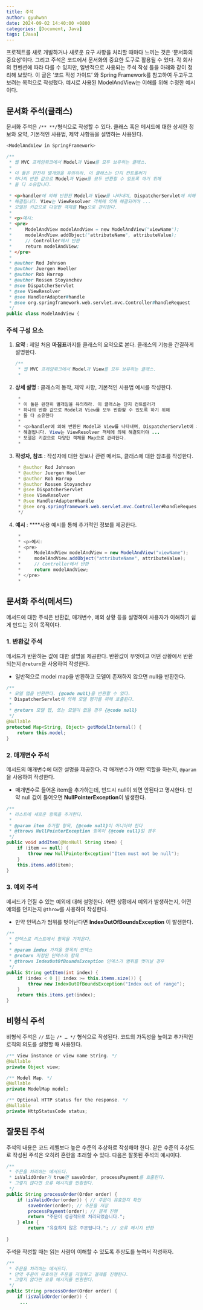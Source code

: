 ```yaml
---
title: 주석
author: gyuhwan
date: 2024-09-02 14:40:00 +0800
categories: [Document, Java]
tags: [Java]
---
```


프로젝트를 새로 개발하거나 새로운 요구 사항을 처리할 때마다 느끼는 것은 ‘문서화의 중요성’이다.  그리고 주석은 코드에서 문서화의 중요한 도구로 활용될 수 있다. 각 회사의 컨벤션에 따라 다를 수 있지만,  일반적으로 사용되는 주석 작성 틀을 아래와 같이 정리해 보았다. 이 글은 ‘코드 작성 가이드’ 와 Spring Framework를 참고하여 두고두고 보려는 목적으로 작성했다. 예시로 사용된 ModelAndView는 이해를 위해 수정한 예시이다.

## 문서화 주석(클래스)

문서화 주석은 `/** **/`형식으로 작성할 수 있다.  클래스 혹은 메서드에 대한 상세한 정보와 요약, 기본적인 사용법, 제약 사항등을 설명하는 사용된다.

```java
<ModelAndView in SpringFramework>

/**
 * 웹 MVC 프레임워크에서 Model과 View를 모두 보유하는 클래스.       
 *
 * 이 둘은 완전히 별개임을 유의하라. 이 클래스는 단지 컨트롤러가
 * 하나의 반환 값으로 Model과 View를 모두 반환할 수 있도록 하기 위해
 * 둘 다 소유합니다.
 
 * <p>handler에 의해 반환된 Model과 View를 나타내며, DispatcherServlet에 의해
 * 해결됩니다. View는 ViewResolver 객체에 의해 해결되어야 ...
 * 모델은 키값으로 다양한 객체를 Map으로 관리한다.
 *
 * <p>예시:
 * <pre>
 *     ModelAndView modelAndView = new ModelAndView("viewName");
 *     modelAndView.addObject("attributeName", attributeValue);
 *     // Controller에서 반환
 *     return modelAndView;
 * </pre>
 *
 * @author Rod Johnson
 * @author Juergen Hoeller
 * @author Rob Harrop
 * @author Rossen Stoyanchev
 * @see DispatcherServlet
 * @see ViewResolver
 * @see HandlerAdapter#handle
 * @see org.springframework.web.servlet.mvc.Controller#handleRequest
 */
public class ModelAndView {
```

### 주석 구성 요소

1. **요약** : 제일 처음 **마침표**까지를 클래스의 요약으로 본다. 클래스의 기능을 간결하게 설명한다.
    
    ```java
    /**
     * 웹 MVC 프레임워크에서 Model과 View를 모두 보유하는 클래스.      
     *
    ```
    
2. **상세 설명** :  클래스의 동작,  제약 사항, 기본적인 사용법 예시를 작성한다.
    
    ```java
     *
     * 이 둘은 완전히 별개임을 유의하라. 이 클래스는 단지 컨트롤러가
     * 하나의 반환 값으로 Model과 View를 모두 반환할 수 있도록 하기 위해
     * 둘 다 소유한다
     *
     * <p>handler에 의해 반환된 Model과 View를 나타내며, DispatcherServlet에 의해
     * 해결됩니다. View는 ViewResolver 객체에 의해 해결되어야 ...
     * 모델은 키값으로 다양한 객체를 Map으로 관리한다.
     *
    ```
    
3. **작성자, 참조** : 작성자에 대한 정보나 관련 메서드, 클래스에 대한 참조를 작성한다.
    
    ```java
     * @author Rod Johnson
     * @author Juergen Hoeller
     * @author Rob Harrop
     * @author Rossen Stoyanchev
     * @see DispatcherServlet
     * @see ViewResolver
     * @see HandlerAdapter#handle
     * @see org.springframework.web.servlet.mvc.Controller#handleRequest
     */
    ```
    
4. **예시** :  ****사용 예시를 통해 추가적인 정보를 제공한다.
    
    ```java
     *
     * <p>예시:
     * <pre>
     *     ModelAndView modelAndView = new ModelAndView("viewName");
     *     modelAndView.addObject("attributeName", attributeValue);
     *     // Controller에서 반환
     *     return modelAndView;
     * </pre>
     *
    ```
    

## 문서화 주석(메서드)

메서드에 대한 주석은 반환값, 매개변수, 예외 상황 등을 설명하여 사용자가 이해하기 쉽게 만드는 것이 목적이다.

### 1. 반환값 주석

메서드가 반환하는 값에 대한 설명을 제공한다. 반환값이 무엇이고 어떤 상황에서 반환되는지 `@return`을 사용하여 작성한다. 

- 일반적으로 model map을 반환하고 모델이 존재하지 않으면 null을 반환한다.

```java
/**
 * 모델 맵을 반환한다. {@code null}을 반환할 수 있다.
 * DispatcherServlet에 의해 모델 평가를 위해 호출된다.
 *
 * @return 모델 맵, 또는 모델이 없을 경우 {@code null}
 */
@Nullable
protected Map<String, Object> getModelInternal() {
    return this.model;
}
```

### 2. 매개변수 주석

메서드의 매개변수에 대한 설명을 제공한다. 각 매개변수가 어떤 역할을 하는지, `@param`을 사용하여 작성한다.

- 매개변수로 들어온 item을 추가하는데, 반드시 null이 되면 안된다고 명시한다. 만약 null 값이 들어오면 **NullPointerException**이 발생한다.

```java
/**
 * 리스트에 새로운 항목을 추가한다.
 *
 * @param item 추가할 항목, {@code null}이 아니어야 한다
 * @throws NullPointerException 항목이 {@code null}일 경우
 */
public void addItem(@NonNull String item) {
    if (item == null) {
        throw new NullPointerException("Item must not be null");
    }
    this.items.add(item);
}

```

### 3. 예외 주석

메서드가 던질 수 있는 예외에 대해 설명한다. 어떤 상황에서 예외가 발생하는지, 어떤 예외를 던지는지 `@throw`를 사용하여 작성한다. 

- 만약 인덱스가 범위를 벗어난다면 **IndexOutOfBoundsException** 이 발생한다.

```java
/**
 * 인덱스로 리스트에서 항목을 가져온다.
 *
 * @param index 가져올 항목의 인덱스
 * @return 지정된 인덱스의 항목
 * @throws IndexOutOfBoundsException 인덱스가 범위를 벗어날 경우
 */
public String getItem(int index) {
    if (index < 0 || index >= this.items.size()) {
        throw new IndexOutOfBoundsException("Index out of range");
    }
    return this.items.get(index);
}

```

## 비형식 주석

비형식 주석은 `//` 또는 `/* … */` 형식으로 작성된다. 코드의 가독성을 높이고 추가적인 로직의 의도를 설명할 때 사용된다.

```java
/** View instance or view name String. */
@Nullable
private Object view;

/** Model Map. */
@Nullable
private ModelMap model;

/** Optional HTTP status for the response. */
@Nullable
private HttpStatusCode status;
```

## 잘못된 주석

주석의 내용은 코드 레벨보다 높은 수준의 추상화로 작성해야 한다. 같은 수준의 추상도로 작성된 주석은 오히려 혼란을 초래할 수 있다. 다음은 잘못된 주석의 예시이다.

```java
/**
 * 주문을 처리하는 메서드다.
 * isValidOrder가 true면 saveOrder, processPaymemt를 호출한다.
 * 그렇지 않다면 오류 메시지를 반환한다.
 */
public String processOrder(Order order) {
    if (isValidOrder(order)) { // 주문이 유효한지 확인
        saveOrder(order); // 주문을 저장
        processPayment(order); // 결제 진행
        return "주문이 성공적으로 처리되었습니다.";
    } else {
        return "유효하지 않은 주문입니다."; // 오류 메시지 반환
   
}
```

주석을 작성할 때는 읽는 사람이 이해할 수 있도록 추상도를 높여서 작성하자.

```java
/**
 * 주문을 처리하는 메서드다.
 * 만약 주문이 유효하면 주문을 저장하고 결제를 진행한다.
 * 그렇지 않다면 오류 메시지를 반환한다.
 */
public String processOrder(Order order) {
    if (isValidOrder(order)) { 
     ...
```